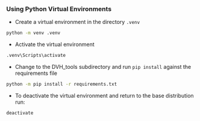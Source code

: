 ### Using Python Virtual Environments 

- Create a virtual environment in the directory ```.venv```

```bash
python -m venv .venv
```

- Activate the virtual environment

```bash
.venv\Scripts\activate
```

- Change to the DVH_tools subdirectory and run ```pip install``` against the requirements file

```bash
python -m pip install -r requirements.txt
```

- To deactivate the virtual environment and return to the base distribution run:
```bash
deactivate
```
